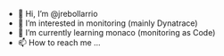 - 👋 Hi, I’m @jrebollarrio
- 👀 I’m interested in monitoring (mainly Dynatrace)
- 🌱 I’m currently learning monaco (monitoring as Code)
- 📫 How to reach me ...

<!---
jrebollarrio/jrebollarrio is a ✨ special ✨ repository because its `README.md` (this file) appears on your GitHub profile.
You can click the Preview link to take a look at your changes.
--->
